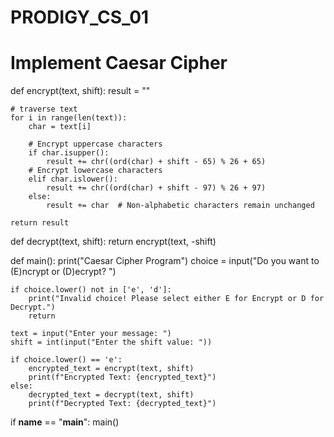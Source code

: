 # PRODIGY_CS_01
# Implement Caesar Cipher
def encrypt(text, shift):
    result = ""

    # traverse text
    for i in range(len(text)):
        char = text[i]

        # Encrypt uppercase characters
        if char.isupper():
            result += chr((ord(char) + shift - 65) % 26 + 65)
        # Encrypt lowercase characters
        elif char.islower():
            result += chr((ord(char) + shift - 97) % 26 + 97)
        else:
            result += char  # Non-alphabetic characters remain unchanged

    return result

def decrypt(text, shift):
    return encrypt(text, -shift)

def main():
    print("Caesar Cipher Program")
    choice = input("Do you want to (E)ncrypt or (D)ecrypt? ")

    if choice.lower() not in ['e', 'd']:
        print("Invalid choice! Please select either E for Encrypt or D for Decrypt.")
        return

    text = input("Enter your message: ")
    shift = int(input("Enter the shift value: "))

    if choice.lower() == 'e':
        encrypted_text = encrypt(text, shift)
        print(f"Encrypted Text: {encrypted_text}")
    else:
        decrypted_text = decrypt(text, shift)
        print(f"Decrypted Text: {decrypted_text}")

if __name__ == "__main__":
    main()
